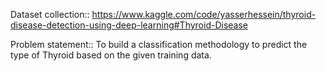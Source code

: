 Dataset collection::
https://www.kaggle.com/code/yasserhessein/thyroid-disease-detection-using-deep-learning#Thyroid-Disease


Problem statement::
To build a classification methodology to predict the type of Thyroid based on the given training data. 
